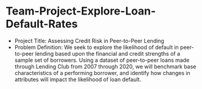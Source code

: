 # Team-Project-Explore-Loan-Default-Rates
* Project Title: Assessing Credit Risk in Peer-to-Peer Lending
* Problem Definition: We seek to explore the likelihood of default in peer-to-peer lending based upon the financial and credit strengths of a sample set of borrowers. Using a dataset of peer-to-peer loans made through Lending Club from 2007 through 2020, we will benchmark base characteristics of a performing borrower, and identify how changes in attributes will impact the likelihood of loan default.
